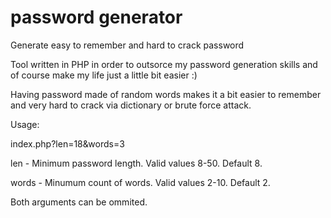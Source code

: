 # password generator
Generate easy to remember and hard to crack password

Tool written in PHP in order to outsorce my password generation skills and of course make my life just a little bit easier :)

Having password made of random words makes it a bit easier to remember and very hard to crack via dictionary or brute force attack.

Usage:

index.php?len=18&words=3

len - Minimum password length. Valid values 8-50. Default 8.

words - Minumum count of words. Valid values 2-10. Default 2.

Both arguments can be ommited.
